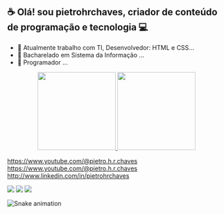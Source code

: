 ## ☕ Olá! sou pietrohrchaves, criador de conteúdo de programação e tecnologia 💻

- 🔭 Atualmente trabalho com TI, Desenvolvedor: HTML e CSS...
- 🎒 Bacharelado em Sistema da Informação ...
- 🌱 Programador ...


<div align="center">
  <a href="https://github.com/pietrohrchaves">
  <img height="180em" src="https://github-readme-stats.vercel.app/api?username=pietrohrchaves&show_icons=true&theme=dark&include_all_commits=true&count_private=true"/>
  <img height="180em" src="https://github-readme-stats.vercel.app/api/top-langs/?username=pietrohrchaves&layout=compact&langs_count=7&theme=dracula"/>
</div>

https://www.youtube.com/@pietro.h.r.chaves
https://www.youtube.com/@pietro.h.r.chaves
http://www.linkedin.com/in/pietrohrchaves

<div>
  <a href="https://www.youtube.com/@pietro.h.r.chaves" target="_blank"><img src="https://img.shields.io/badge/YouTube-FF0000?style=for-the-badge&logo=youtube&logoColor=white" target="_blank"></a>
  <a href="https://www.linkedin.com/in/pietrohrchaves" target="_blank"><img src="https://img.shields.io/badge/-LinkedIn-%230077B5?style=for-the-badge&logo=linkedin&logoColor=white" target="_blank"></a>
 <!-- <a href="https://discord.gg/pichellin" target="_blank"><img src="https://img.shields.io/badge/Discord-7289DA?style=for-the-badge&logo=discord&logoColor=white" target="_blank"></a> -->
<!--
  <a href="https://instagram.com/pichellin" target="_blank"><img src="https://img.shields.io/badge/-Instagram-%23E4405F?style=for-the-badge&logo=instagram&logoColor=white" target="_blank"></a>
  <a href="https://www.twitch.tv/pichellin" target="_blank"><img src="https://img.shields.io/badge/Twitch-9146FF?style=for-the-badge&logo=twitch&logoColor=white" target="_blank"></a>
-->
  <a href = "mailto:celio_pichellin@hotmail.com"><img src="https://img.shields.io/badge/-Hotmail-%23333?style=for-the-badge&logo=hotmail&logoColor=white" target="_blank"></a>  


  ![Snake animation](https://github.com/Pichellin/pichellin/blob/main/github-contribution-grid-snake.svg)
  
  
</div>
